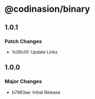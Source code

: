 # @codinasion/binary

## 1.0.1

### Patch Changes

- 1c08c0f: Update Links

## 1.0.0

### Major Changes

- b7983ae: Initial Release
